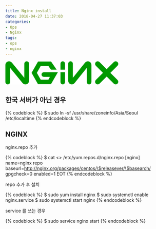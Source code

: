 ```yaml
---
title: Nginx install
date: 2018-04-27 11:37:03
categories:
- Ops
- Nginx
tags:
- ops
- nginx
---
```

![](/images/nginx/nginx.png)
## 한국 서버가 아닌 경우

{% codeblock %}
    $ sudo ln -sf /usr/share/zoneinfo/Asia/Seoul /etc/localtime
{% endcodeblock %}

## NGINX

nginx.repo 추가

{% codeblock %}
    $ cat <<EOT >> /etc/yum.repos.d/nginx.repo
    [nginx]
    name=nginx repo
    baseurl=http://nginx.org/packages/centos/\$releasever/\$basearch/
    gpgcheck=0
    enabled=1
    EOT
{% endcodeblock %}

repo 추가 후 설치

{% codeblock %}
    $ sudo yum install nginx
    $ sudo systemctl enable nginx.service
    $ sudo systemctl start nginx
{% endcodeblock %}

service 를 쓰는 경우

{% codeblock %}
    $ sudo service nginx start
{% endcodeblock %}